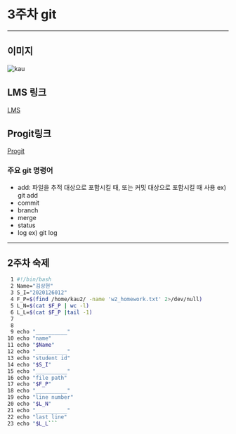 # 3주차 git   
_____________________________________________

## 이미지   
![kau](https://raw.githubusercontent.com/nparkcourage/2023-kau-0504/main/w3/2023_OSS/img/kau/kau.png?token=GHSAT0AAAAAAB7WH52FN5AFESIFCC6HGPCSZA3AU5Q)





## LMS 링크   
[LMS](https://lms.kau.ac.kr/login.ph)   

## Progit링크   
[Progit](https://git-scm.com/book/ko/v2)   

### 주요 git 명령어
- add: 파일을 추적 대상으로 포함시킬 때, 또는 커밋 대상으로 포함시킬 때 사용 ex) git add   
- commit   
- branch   
- merge    
- status   
- log ex) git log   
______________________________________________

## 2주차 숙제   
```bash
 1 #!/bin/bash
 2 Name="김상현"
 3 S_I="2020126012"
 4 F_P=$(find /home/kau2/ -name 'w2_homework.txt' 2>/dev/null)
 5 L_N=$(cat $F_P | wc -l)
 6 L_L=$(cat $F_P |tail -1)
 7
 8
 9 echo "__________"
10 echo "name"
11 echo "$Name"
12 echo "__________"
13 echo "student id"
14 echo "$S_I"
15 echo "__________"
16 echo "file path"
17 echo "$F_P"
18 echo "__________"
19 echo "line number"
20 echo "$L_N"
21 echo "__________"
22 echo "last line"
23 echo "$L_L```
